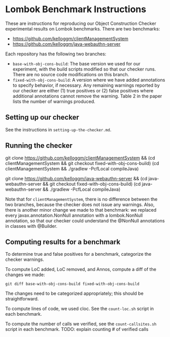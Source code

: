 Lombok Benchmark Instructions
=============================

These are instructions for reproducing our Object Construction Checker experimental results on Lombok benchmarks.  There are two benchmarks:

* https://github.com/kelloggm/clientManagementSystem
* https://github.com/kelloggm/java-webauthn-server

Each repository has the following two branches:
* `base-with-obj-cons-build`: The base version we used for our experiment, with the build scripts modified so that our checker runs.  There are no source code modifications on this branch.
* `fixed-with-obj-cons-build`: A version where we have added annotations to specify behavior, if necessary.  Any remaining warnings reported by our checker are either (1) true positives or (2) false positives where additional annotations cannot remove the warning.  Table 2 in the paper lists the number of warnings produced.

Setting up our checker
----------------------

See the instructions in `setting-up-the-checker.md`.

Running the checker
-----------------------------------

git clone https://github.com/kelloggm/clientManagementSystem && (cd clientManagementSystem && git checkout fixed-with-obj-cons-build)
(cd clientManagementSystem && ./gradlew -PcfLocal compileJava)

git clone https://github.com/kelloggm/java-webauthn-server && (cd java-webauthn-server && git checkout fixed-with-obj-cons-build)
(cd java-webauthn-server && ./gradlew -PcfLocal compileJava)


Note that for `clientManagementSystem`, there is no difference between the two branches, because the checker does not issue any warnings. Also, there is another minor change we made to that benchmark: we replaced every javax.annotation.NonNull annotation with a lombok.NonNull annotation, so that our checker could understand the @NonNull annotations in classes with @Builder.

Computing results for a benchmark
-----------------------------------

To determine true and false positives for a benchmark, categorize the
checker warnings.

To compute LoC added, LoC removed, and Annos, compute a diff of the changes we made:

```
git diff base-with-obj-cons-build fixed-with-obj-cons-build
```

The changes need to be categorized appropriately; this should be straightforward.

To compute lines of code, we used cloc. See the `count-loc.sh` script in each benchmark.

To compute the number of calls we verified, see the `count-callsites.sh` script in each benchmark.
TODO: explain counting # of verified calls
